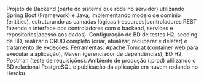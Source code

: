 Projeto de Backend (parte do sistema que roda no servidor) utilizando Spring Boot (Framework) e Java, implementando modelo de domínio (entities),
estruturando as camadas lógicas (resources|controladores REST fazendo a interface dos controladores com o backend, services e repositories|acesso aos dados).
Configuração de BD de testes H2, seeding de BD, realizar o CRUD completo (criar, atualizar, recuperar e deletar) e tratamento de exceções.
Ferramentas: Apache Tomcat (container web para executar a aplicação), Maven (gerenciador de dependências), BD H2, Postman (teste de requisições).
Ambiente de produção (.prod) utilizando o BD relacional PostgreSQL e publicação da aplicação em nuvem rodando no Heroku.
